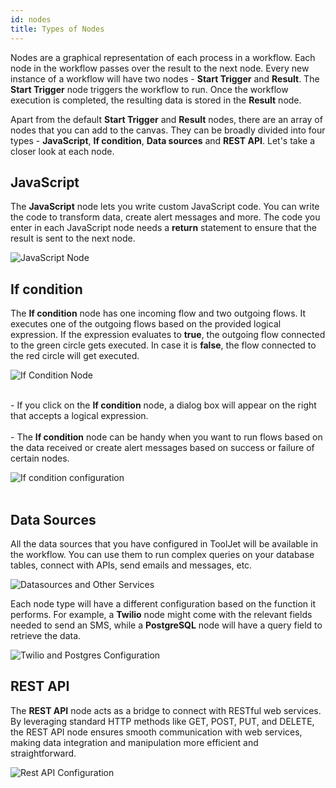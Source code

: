 ```yaml
---
id: nodes
title: Types of Nodes
---
```


Nodes are a graphical representation of each process in a workflow. Each node in the workflow passes over the result to the next node. Every new instance of a workflow will have two nodes - **Start Trigger** and **Result**. The **Start Trigger** node triggers the workflow to run. Once the workflow execution is completed, the resulting data is stored in the **Result** node.

Apart from the default **Start Trigger** and **Result** nodes, there are an array of nodes that you can add to the canvas. They can be broadly divided into four types - **JavaScript**, **If condition**, **Data sources** and **REST API**. Let's take a closer look at each node.

## JavaScript

The **JavaScript** node lets you write custom JavaScript code. You can write the code to transform data, create alert messages and more. The code you enter in each JavaScript node needs a **return** statement to ensure that the result is sent to the next node. 

<div style={{textAlign: 'center'}}>
    <img style={{padding: '10px'}} className="screenshot-full" src="/img/workflows/nodes/js-node.png" alt="JavaScript Node" />
</div>

## If condition
The **If condition** node has one incoming flow and two outgoing flows. It executes one of the outgoing flows based on the provided logical expression. If the expression evaluates to **true**, the outgoing flow connected to the green circle gets executed. In case it is **false**, the flow connected to the red circle will get executed.

<div style={{textAlign: 'center'}}>
    <img style={{padding: '10px'}} className="screenshot-full" src="/img/workflows/nodes/if-condition-node.png" alt="If Condition Node" />
</div>
<br/>
<div style={{display: 'flex', justifyContent: 'space-between', flexDirection: window.innerWidth <= 768 ? 'column' : 'row', alignItems:'center'}}>
  <div style={{flex: 1, padding: '0', alignment:'center'}}>
    <p style={{textAlign: 'left'}}>
        - If you click on the <b>If condition</b> node, a dialog box will appear on the right that accepts a logical expression. 
        <br/>    
        <br/>    
        - The <b>If condition</b> node can be handy when you want to run flows based on the data received or create alert messages based on success or failure of certain nodes.
    </p>
  </div>
  <div style={{flex: 1, padding: '10px'}}>
    <img className="screenshot-full" src="/img/workflows/nodes/if-condition-config.png" alt="If condition configuration"  />
  </div>
</div>
<br/>

## Data Sources 
All the data sources that you have configured in ToolJet will be available in the workflow. You can use them to run complex queries on your database tables, connect with APIs, send emails and messages, etc.

<div style={{textAlign: 'center'}}>
    <img style={{padding: '10px'}} className="screenshot-full" src="/img/workflows/nodes/datasources-nodes.png" alt="Datasources and Other Services" />
</div>

Each node type will have a different configuration based on the function it performs. For example, a **Twilio** node might come with the relevant fields needed to send an SMS, while a **PostgreSQL** node will have a query field to retrieve the data.

<div style={{textAlign: 'center'}}>
    <img style={{padding: '10px'}} className="screenshot-full" src="/img/workflows/nodes/twilio-postgres-config.png" alt="Twilio and Postgres Configuration" />
</div>

## REST API

The **REST API** node acts as a bridge to connect with RESTful web services. By leveraging standard HTTP methods like GET, POST, PUT, and DELETE, the REST API node ensures smooth communication with web services, making data integration and manipulation more efficient and straightforward.

<div style={{textAlign: 'center'}}>
    <img style={{padding: '10px'}} className="screenshot-full" src="/img/workflows/nodes/restapi-node.png" alt="Rest API Configuration" />
</div>



